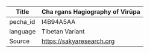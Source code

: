 |Title | Cha rgans Hagiography of Virūpa 
| --- | --- 
|pecha_id | I4B94A5AA
|language | Tibetan Variant
|Source | https://sakyaresearch.org